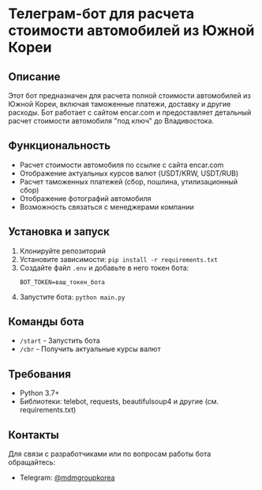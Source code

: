 # Телеграм-бот для расчета стоимости автомобилей из Южной Кореи

## Описание

Этот бот предназначен для расчета полной стоимости автомобилей из Южной Кореи, включая таможенные платежи, доставку и другие расходы. Бот работает с сайтом encar.com и предоставляет детальный расчет стоимости автомобиля "под ключ" до Владивостока.

## Функциональность

- Расчет стоимости автомобиля по ссылке с сайта encar.com
- Отображение актуальных курсов валют (USDT/KRW, USDT/RUB)
- Расчет таможенных платежей (сбор, пошлина, утилизационный сбор)
- Отображение фотографий автомобиля
- Возможность связаться с менеджерами компании

## Установка и запуск

1. Клонируйте репозиторий
2. Установите зависимости: `pip install -r requirements.txt`
3. Создайте файл `.env` и добавьте в него токен бота:
   ```
   BOT_TOKEN=ваш_токен_бота
   ```
4. Запустите бота: `python main.py`

## Команды бота

- `/start` - Запустить бота
- `/cbr` - Получить актуальные курсы валют

## Требования

- Python 3.7+
- Библиотеки: telebot, requests, beautifulsoup4 и другие (см. requirements.txt)

## Контакты

Для связи с разработчиками или по вопросам работы бота обращайтесь:

- Telegram: [@mdmgroupkorea](https://t.me/mdmgroupkorea)
